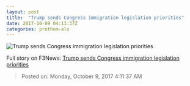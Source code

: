 ```yaml
---
layout: post
title:  "Trump sends Congress immigration legislation priorities"
date: 2017-10-09 04:11:37Z
categories: prothom-alo
---
```


![Trump sends Congress immigration legislation priorities](http://en.prothom-alo.com/contents/cache/images/1200x630x1/uploads/media/2017/01/22/05ec6936b47b6ae170aa76cbf3dcb049-trump.jpg?jadewits_media_id=127587)




Full story on F3News: [Trump sends Congress immigration legislation priorities](http://www.f3nws.com/n/U4rFbH)

> Posted on: Monday, October 9, 2017 4:11:37 AM

